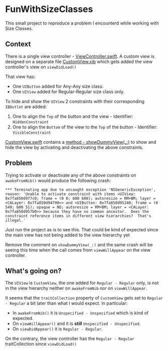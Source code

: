 # FunWithSizeClasses
This small project to reproduce a problem I encounterd while working with Size Classes.

## Context
There is a single view controller - [ViewController.swift](https://github.com/juanjo-ramos/FunWithSizeClasses/blob/master/SizeClassFun/ViewController.swift). A custom view is designed on a separate file [CustomView.xib](https://github.com/juanjo-ramos/FunWithSizeClasses/blob/master/SizeClassFun/CustomView.xib) which gets added the view controller's view on `viewDidLoad()`

That view has:
* One `UIButton` added for Any-Any size class.
* One `UIView` added for Regular-Regular size class only.

To hide and show the `UIView` 2 constraints with their corresponding `IBOutlet` are added:
1. One to align the `Top` of the button and the view - Identifier: `HiddenConstraint`
2. One to align the `Bottom` of the view to the `Top` of the button - Identifier: `VisibleConstraint`

[CustomView.swift](https://github.com/juanjo-ramos/FunWithSizeClasses/blob/master/SizeClassFun/CustomView.swift) contains a [method - showDummyView(_:)](https://github.com/juanjo-ramos/FunWithSizeClasses/blob/master/SizeClassFun/CustomView.swift#L22) to show and hide the view by activating and deactivating the above constraints.

## Problem
Trying to activate or deactivate any of the above constraints on `awakeFromNib()` would produce the following crash:
```
*** Terminating app due to uncaught exception 'NSGenericException', reason: 'Unable to activate constraint with items <UIView: 0x7fa850d977c0; frame = (0 0; 600 600); autoresize = RM+BM; layer = <CALayer: 0x7fa850d94790>> and <UIButton: 0x7fa850d95240; frame = (0 549; 600 51); opaque = NO; autoresize = RM+BM; layer = <CALayer: 0x7fa850d957b0>> because they have no common ancestor.  Does the constraint reference items in different view hierarchies?  That's illegal.'
```
Just run the project as is to see this. That could be kind of expected since the main view has not being added to the view hierarchy yet

Remove the comment on `showDummyView(_:)` and the same crash will be seeing this time when the call comes from `viewWillAppear` on the view controller.

## What's going on?
The `UIView` is `CustomView`, the one added for `Regular - Regular` only, is not in the view hierarchy neither on `awakeFromNib` nor on `viewWillAppear`.

It seems that the `traitCollection` property of `CustomView` gets set to `Regular - Regular` a bit later than what I would expect. In particular:
* In `awakeFromNib()` it is `Unspecified - Unspecified` which is kind of expected.
* On `viewWillAppear()` and it is **still** `Unspecified - Unspecified`.
* On `viewDidAppear()` it is `Regular - Regular`.

On the contrary, the view controller has the `Regular - Regular` traitCollection since `viewDidLoad()`
